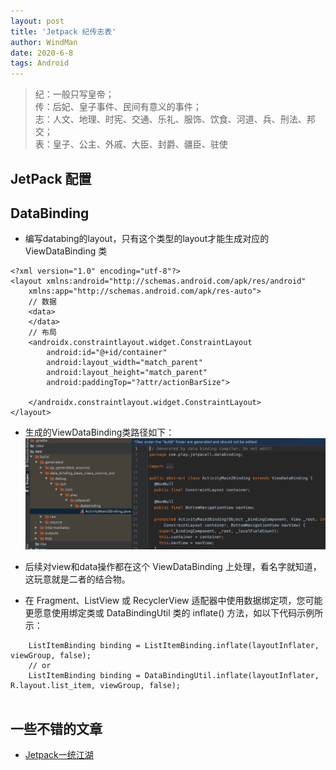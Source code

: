 ```yaml
---
layout: post
title: 'Jetpack 纪传志表'
author: WindMan
date: 2020-6-8
tags: Android 
---
```

> 纪：一般只写皇帝；    
传：后妃、皇子事件、民间有意义的事件；  
志：人文、地理、时宪、交通、乐礼、服饰、饮食、河道、兵、刑法、邦交；    
表：皇子、公主、外戚、大臣、封爵、疆臣、驻使    

## JetPack 配置


## DataBinding
+ 编写databing的layout，只有这个类型的layout才能生成对应的 ViewDataBinding 类

```
<?xml version="1.0" encoding="utf-8"?>
<layout xmlns:android="http://schemas.android.com/apk/res/android"
    xmlns:app="http://schemas.android.com/apk/res-auto">
    // 数据
    <data>
    </data>
    // 布局
    <androidx.constraintlayout.widget.ConstraintLayout
        android:id="@+id/container"
        android:layout_width="match_parent"
        android:layout_height="match_parent"
        android:paddingTop="?attr/actionBarSize">

    </androidx.constraintlayout.widget.ConstraintLayout>
</layout>
```
+ 生成的ViewDataBinding类路径如下：
![T extends ViewDataBinding](/assets/img/jetpack/viewdatabinding.png)

+ 后续对view和data操作都在这个 ViewDataBinding 上处理，看名字就知道，这玩意就是二者的结合物。
+ 在 Fragment、ListView 或 RecyclerView 适配器中使用数据绑定项，您可能更愿意使用绑定类或 DataBindingUtil 类的 inflate() 方法，如以下代码示例所示：

```
    ListItemBinding binding = ListItemBinding.inflate(layoutInflater, viewGroup, false);
    // or
    ListItemBinding binding = DataBindingUtil.inflate(layoutInflater, R.layout.list_item, viewGroup, false);
    
```

## 一些不错的文章
+ [Jetpack一统江湖](https://zhuanlan.zhihu.com/p/145425347)